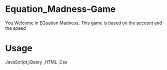# Equation_Madness-Game

You Welcome in EQuation Madness,
This game is based on the account and the speed

# Usage
JavaScript,jQuery ,HTML ,Css
